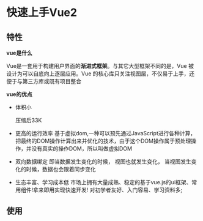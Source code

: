 # 快速上手Vue2

## 特性

**vue是什么**

Vue是一套用于构建用户界面的**渐进式框架**。与其它大型框架不同的是，Vue 被设计为可以自底向上逐层应用。Vue 的核心库只关注视图层，不仅易于上手，还便于与第三方库或既有项目整合

**vue的优点**

+ 体积小

  压缩后33K

+ 更高的运行效率
  基于虚拟dom,一种可以预先通过JavaScript进行各种计算，把最终的DOM操作计算出来并优化的技术，由于这个DOM操作属于预处理操作，并没有真实的操作DOM，所以叫做虚拟DOM

+ 双向数据绑定
  即当数据发生变化的时候， 视图也就发生变化， 当视图发生变化的时候，数据也会跟着同步变化

+ 生态丰富、学习成本低
  市场上拥有大量成熟、稳定的基于vue.js的ui框架、常用组件!拿来即用实现快速开发!
  对初学者友好、入门容易、学习资料多;

## 使用 <script>标签快速引入vue

```
<!-- 对于制作原型或学习，你可以这样使用最新版本 -->
<script src="https://unpkg.com/vue@next"></script>
```

> 访问该网址可以看到vue的源码，可以jiang'ta



引入CDN后可以使用vue语法实现以下一个简单的小功能

```html
<!DOCTYPE html>
<html lang="en">
<head>
    <meta charset="UTF-8">
    <title>Title</title>
</head>
<body>
<!--view层，模板-->
<div id="app">
    {{message}}
</div>

<!--1.导入Vue.js-->
<script src="https://unpkg.com/vue@next"></script>
<script type="text/javascript">
    /*vue变量*/
    var vm = new Vue({
        /*与Html中的元素绑定*/
        el:"#app",
        /*Model：数据*/
        data:{
            message:"hello,vue!"
        }
    });
</script>
</body>
</html>
```

+ `el`:标记被挂载的元素

+ `data`：数据对象
  + Vue中用到的数据定义在data中
  + data中可以写复杂类型的数据
  + 渲染复杂类型数据时,遵守js的语法即可

Question1:Vue实例的作用范围是什么呢?

> Vue会管理el选项命中的元素及其内部的后代元素

Question2:是否可以使用其他的选择器?

> 可以使用其他的选择器,但是建议使用ID选择器

Question3:是否可以设置其他的dom元素呢?

> 可以使用其他的双标签,不能使用HTML和BODY



## Vue指令快速上手

### `v-text`

> 读取vue实例变量并显示

demo

```html
<div id="text">
    <!--这里还涉及到字符串拼接操作-->
    <h1 v-text="showtext+'我是被拼接的字符串'"></h1>
    <h2>show {{showtext}} </h2>
</div>
<script src="https://cdn.jsdelivr.net/npm/vue@2.5.21/dist/vue.min.js"></script>
<script type="text/javascript">
var vm = new Vue({
        el:"#text",
        data:{
            showtext:"Hello,Vue"
        }
    })
</script>
```

结果

![image-20211014013006865](https://i.loli.net/2021/10/14/2TmhEdl7B4H8q1w.png)

### `v-html`

> 设置元素的innerHTML,内部的标签会被解析

demo

```html
<div id="test">
    <p v-html="showtest"></p>
    <p v-text="showtest"></p>
</div>
<script src="https://cdn.jsdelivr.net/npm/vue@2.5.21/dist/vue.min.js"></script>
<script type="text/javascript">
var vm = new Vue({
        el:"#test",
        data:{
            showtest:"<a href=\"www.baidu.com\">百度一下</a>"
        }
    })
</script>
```

结果

![image-20211014013517082](https://i.loli.net/2021/10/14/cB7f3uObnDlVUiz.png)



### `v-on`

> 作用：
>
> 1、为元素绑定事件,绑定的方法定义在`methods`属性中
>
> 2、传递自定义参数，事件修饰符
>
> 事件

demo

```html
<div id="test">
    <input type="button" value="v-on指令" v-on:click="dolt">
    <input type="button" value="v-on指令简写" @click="dolt">
    <input type="button" value="双击事件" @dblclick="dolt">
    <!-- 事件绑定可以传形参 -->
    <input type="button" value="v-on指令简写" @click="doit(p1,p2)">
    <!--事件修饰符-->
    <!--按回车键时，触发该事件-->
    <input type="button" value="v-on指令简写" @keyup.enter="methods中的方法名，说明按回车时触发什么事件">
    <p @click="thisfunc">{{msg}}</p>
</div>
<script src="https://cdn.jsdelivr.net/npm/vue@2.5.21/dist/vue.min.js"></script>
<script type="text/javascript">
var vm = new Vue({
        el: "#test",
        data: {
            msg: "this代表当前vm对象"
        },
        methods: {
            dolt: function () {
                alert("事件绑定出发");
            },
            thisfunc: function () {
                this.msg+="被调用"
            }，
        }
    })
</script>
```

结果

![image-20211014020634144](https://i.loli.net/2021/10/14/wao9mDzTr6XB15u.png)

### 简单的计数器demo

```html
<!DOCTYPE html>
<html lang="en" xmlns:v-on="http://www.w3.org/1999/xhtml">
<head>
    <meta charset="UTF-8">
    <title>loki</title>
</head>
<body>
<div id="test">
    <button @click="sub">-</button>
    <span v-text="count"></span>
    <button @click="add">+</button>
</div>
<script src="https://cdn.jsdelivr.net/npm/vue@2.5.21/dist/vue.min.js"></script>
<script type="text/javascript">
    var vm = new Vue({
        el: "#test",
        data: {
            count: 1
        },
        methods: {
            add: function () {
                if (this.count < 5)
                    this.count++;
                else
                    alert("最小值")
            },
            sub: function () {
                if (this.count > 0)
                    this.count--;
                else
                    alert("最小值")
            }
    })
</script>
</body>
</html>
```

![image-20211014163122086](https://i.loli.net/2021/10/14/yN1UK4L6wsqYalZ.png)

### `v-show`

> 通过判断条件切换元素的显示状态
>
> 原理是修改元素的display属性
>
> 指令后面的内容最终都会被解析为布尔值，值为true显示,为false隐藏

demo

```html
<div id="test">
    <!--p标签中的内容会根据这个布尔值来判断是否显示-->
    <p v-show="true">正常显示</p>
    <p v-show="age<18">不显示</p>
</div>
<script src="https://cdn.jsdelivr.net/npm/vue@2.5.21/dist/vue.min.js"></script>
<script type="text/javascript">
 var vm = new Vue({
        el: "#test",
        data: {
            istrue: true,
            age:17
        }     
    })
</script>
```

### `v-if`& `v-else`

> 原理：与v-show修改元素的display属性不同，v-if直接操作dom
>
> 效果与v-if一致
>
> 频繁切换的元素用v-show指令，反之用v-if

### `v-bind`

> 设置HTML元素的属性

demo

```html
<!--V-bind的简写   :    -->
<img v-bind:class="isActive?'active':''"  :src="imgSrc"  :title="title">
<script src="https://cdn.jsdelivr.net/npm/vue@2.5.21/dist/vue.min.js"></script>
<script type="text/javascript">
   var vm = new Vue({
        el: "#test",
        data: {
            isActive: true,
            title: "标题传参",
            imgSrc: "../static/img/1.jpg"
        }
    })
</script>
```

### `v-for`

```html
	<ul>
    	/*index指下标*/
        <li v-for="(item,index) in arr">
             {{index+1}} 号： {{item}}
        </li>
    </ul>
```

### `v-model`

> 可以用`v-model`指令在表单<input>、<textarea>及<select>元素上创建双向数据绑定,实现数据与视图同步变化

demo

```html
<div id="test">
    <select v-model="selected">
        <option value="" disabled>请选择</option>
        <option>A</option>
        <option>B</option>
        <option>C</option>
    </select>
    <span >{{selected}}</span>
</div> 
<script src="https://cdn.jsdelivr.net/npm/vue@2.5.21/dist/vue.min.js"></script>
<script type="text/javascript">
var vm = new Vue({
        el: "#test",
        data: {
            selected:""
        }
    })
</script>
```

## Vue组件

组件是可复用的`Vue`实例， 说白了就是一组可以重复使用的模板， 跟`JSTL`的自定义标签、`Thymeleal`的`th:fragment`等框架有着异曲同工之妙，通常一个应用会以一棵嵌套的组件树的形式来组织：

例如，你可能会有页头、侧边栏、内容区等组件，每个组件又包含了其它的像导航链接、博文之类的组件。

**自定义组件**

> 使用`props`属性传递参数

```html
<div id="app">
    <!--组件：传递给组件中的值：props-->
  <loki v-for="item in items" v-bind:diyloki="item"></loki>
</div>

<script src="https://cdn.jsdelivr.net/npm/vue@2.5.21/dist/vue.min.js"></script>
<script type="text/javascript">
    //定义组件
    Vue.component("loki",{
        props:['diyloki'],
        template:'<li>{{diyloki}}</li>'
    });
    var vm = new Vue({
        el:"#app",
        data:{
            items:["java","Linux","前端"]
        }
    });
</script>
```

+ `v-for="item in items"`：遍历Vue实例中定义的名为items的数组，并创建同等数量的组件
+ `v-bind:diyloki="item"`：将遍历的item项绑定到组件中props定义名为item属性上；= 号左边的panh为props定义的属性名，右边的为item in items 中遍历的item项的值


## Axios异步通信

### 简介

Axios是一个开源的可以用在浏览器端和Node JS的异步通信框架， 主要作用就是实现AJAX异步通信，其功能特点如下

### 为什么需要Axios

由于`Vue.js`是一个视图层框架并且作者(尤雨溪) 严格准守SoC(关注度分离原则)所以`Vue.js`并不包含AJAX的通信功能，所以Axios的出现就是为了解决解决通信问题（也可以用jQuery.ajax()实现通信）

### 第一个Axios程序

```html
<!DOCTYPE html>
<html lang="en" xmlns:v-binf="http://www.w3.org/1999/xhtml">
<head>
    <meta charset="UTF-8">
    <title>Title</title>
    <!--v-cloak 解决闪烁问题-->
    <style>
        [v-cloak]{
            display: none;
        }
    </style>
</head>
<body>
<div id="vue">
    <div>地名：{{info.name}}</div>
    <div>地址：{{info.address.country}}--{{info.address.city}}--{{info.address.street}}</div>
    <div>链接：<a v-binf:href="info.url" target="_blank">{{info.url}}</a> </div>
</div>

<!--引入js文件-->
<script src="https://cdn.jsdelivr.net/npm/vue@2.5.21/dist/vue.min.js"></script>
<script src="https://unpkg.com/axios/dist/axios.min.js"></script>
<script type="text/javascript">
    var vm = new Vue({
        el:"#vue",
        //data：属性：vm
        data(){
            return{
                info:{
                    name:null,
                    address:{
                        country:null,
                        city:null,
                        street:null
                    },
                    url:null
                }
            }
        },
        mounted(){//钩子函数
            axios
                .get('data.json')
                .then(response=>(this.info=response.data));
        }
    });
</script>
</body>
</html>

```

测试数据

```json
{
  "name": "Loki",
  "url": "oliverloki.github.io",
  "page": 1,
  "isNonProfit": true,
  "address": {
    "street": "含光门",
    "city": "陕西西安",
    "country": "中国"
  },
  "links": [
    {
      "name": "bilibili",
      "url": "https://space.bilibili.com/95256449"
    },
    {
      "name": "vue",
      "url": "https://cn.vuejs.org/v2/guide/index.html"
    },
    {
      "name": "百度",
      "url": "https://www.baidu.com/"
    }
  ]
}

```

## 几个概念

### 计算属性

[计算属性](https://blog.csdn.net/qq_41257129/article/details/90257492?ops_request_misc=%257B%2522request%255Fid%2522%253A%2522163428726416780261995187%2522%252C%2522scm%2522%253A%252220140713.130102334.pc%255Fall.%2522%257D&request_id=163428726416780261995187&biz_id=0&utm_medium=distribute.pc_search_result.none-task-blog-2~all~first_rank_ecpm_v1~rank_v31_ecpm-1-90257492.pc_search_result_cache&utm_term=%E8%AE%A1%E7%AE%97%E5%B1%9E%E6%80%A7&spm=1018.2226.3001.4187)

### 内容分发

> 在`Vue.js`中我们使用`<slot>`元素作为承载分发内容的出口，作者称其为插槽，可以应用在组合组件的场景中



### 自定义事件



## Vue-cli

### Vue-cli简介

vue-cli官方提供的一个脚手架，用于快速生成一个vue的项目模板；
  预先定义好的目录结构及基础代码，就好比咱们在创建Maven项目时可以选择创建一个骨架项目，这个估计项目就是脚手架，我们的开发更加的快速；

### Feature

- 统一的目录结构
- 本地调试
- 热部署
- 单元测试
- 集成打包上线

### 安装教程

> 需要的基础环境

Node.js：http://nodejs.cn/download/
Git：https://git-scm.com/doenloads

> 安装教程

```
# -g 就是全局安装
npm instal1 vue-cli-g
```

ps:可能因为网络问题下载失败，可以寻找镜像下载

### 第一个vue-cli程序

1. 新建一个空文件夹，在当前目录下执行

   ```
   vue init webpack lokivue //这个是你的项目名称
   //这里会配置一大堆
   ```

2. 

## WebPack

### 简介

webpack是一个现代JavaScript应用程序的**静态模块打包器**(module bundler) 。当webpack处理应用程序时， 它会递归地构建一个依赖关系图(dependency graph) ， 其中包含应用程序需要的每个模块， 然后将所有这些模块打包成一个或多个bundle.

### 安装

```
//安装打包工具
npm install webpack -g 
//安装客户端
npm install webpack-cli -g
```

验证是否安装成功

```
webpack -v
```

### 怎么玩

> 用webpack打包自己的文件

**创建 `webpack.config.js`配置文件**

entry：入口文件， 指定Web Pack用哪个文件作为项目的入口
output：输出， 指定WebPack把处理完成的文件放置到指定路径
module：模块， 用于处理各种类型的文件
plugins：插件， 如：热更新、代码重用等
resolve：设置路径指向
watch：监听， 用于设置文件改动后直接打包

```js
module.exports = {
	entry:"",
	output:{
		path:"",
		filename:""
	},
	module:{
		loaders:[
			{test:/\.js$/,;\loade:""}
		]
	},
	plugins:{},
	resolve:{},
	watch:true
}
```

**webpack打包Demo**

> 项目结构

![image-20211015154709180](https://i.loli.net/2021/10/15/16lMACy497ioTXe.png)

```html
<!DOCTYPE html>
<html lang="en">
<head>
    <meta charset="UTF-8">
    <title>Title</title>
</head>
<body>
<!--第一步:暴露一个方法：sayHi

exports.sayHi = function () {
    document.write("<h1>我被main.js引入，然后被webpack打包了</h1>")
}

-->

<!--第二步:require 导入一个模块，就可以调用这个模块中的方法了

var hello = require("./hello");
hello.sayHi()

-->

<!--第三步:使用webpack打包，自动导出dist/js/bundle.js-->

<!--前端模块化开发-->
<script src="dist/js/bundle.js"></script>
</body>
</html>
```



## vue-router路由

### 简介

vue-router是一个插件包，是Vue.js官方的路由管理器。它和Vue.js的核心深度集成， 让构建单页面应用变得易如反掌

### 安装配置

vue-router是一个插件包， 所以还是需要用npm进行安装的

```
//当前项目目录下以管理员身份运行
npm install vue-router --save-dev
```

**如果在一个模块化工程中使用它，必须要通过Vue.use()明确地安装路由功能**

`main.js`

```
import Vue from 'vue'
import VueRouter from "vue-router"

//显示声明使vue-router
Vue.use(VueRouter)
```

### Demo

安装路由，在src目录下，新建一个文件夹：`router`，专门存放路由，配置路由index.js，如下

> 前端工程中，习惯性将当前项目的主配置文件命名为index

项目结构

![image-20211015163856527](https://i.loli.net/2021/10/15/iKX1JElSh5eowOk.png)

`index.js`

```js
//需要的组件需要在路由中配置
import Vue from 'vue'
//导入路由组件
import Router from "vue-router"
//导入自定义组件
import Content from "../components/Content";
import Main from "../components/Main";
//安装路由
Vue.use(Router);

//配置导出路由
export default new Router({
  routes:[
    {
      //路由路径 @RequestMapping
      path:'/content',
      //路由名称
      name:'content',
      //跳转的组件
      component:Content
    },
    {
      //路由路径
      path:'/Main',
      name:'Main',
      //跳转的组件
      component:Main
    }
  ]

});
```

`main.js`

```js
import Vue from 'vue'
import App from './App'
import VueRouter from "vue-router"
//导入上面创建的路由配置目录
import router from './router' //自动扫描里面的路由配置

//来关闭生产模式下给出的提示
Vue.config.productionTip = false;
//显示声明使vue-router
Vue.use(VueRouter)

new Vue({
  el: '#app',
  //配置路由
  router,
  components: { App },
  template: '<App/>'
})
```

`app.vue`

```vue
<template>
  <div id="app">
    <!--实现界面跳转-->
    <router-link to="/main">首页</router-link>
    <router-link to="/content">内容页</router-link>
    <!--这行代码是为了页面展示-->
    <router-view></router-view>
  </div>
</template>
<script>
export default {
  name: 'App'
}
</script>
<style>
</style>

```

### 路由嵌套

```js
import ...
export default new Router({
  routes: [
    {
      //登录页
      path: '/main',
      component: Main,
     /*子路由*/
     children: [
       {path:'/user/profile',component:UerProfile},
       {path:'/user/list',component:UerList}
     ]
    }
  ]
})
```



## 结合ElementUI组件库

### 创建工程

```
#进入工程目录
cd hello-vue
#安装vue-routern 
npm install vue-router --save-dev
#安装element-ui
npm i element-ui -S
#安装依赖
npm install
# 安装SASS加载器
cnpm install sass-loader node-sass --save-dev
#启功测试
npm run dev
```

### 传参

> template中的所有文本都需要在标签内

html

```
<router-link v-bind:to="{name: '/submit',params:{username:loki}">提交</router-link>
```

router--index.js

```
{
      path: '/submit/:username',
      component: Login
    }
```

